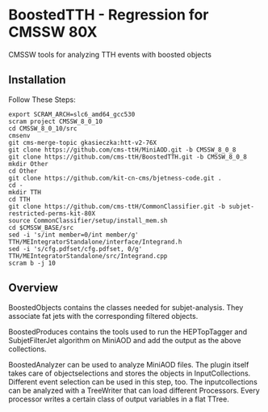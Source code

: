 BoostedTTH - Regression for CMSSW 80X
=======

CMSSW tools for analyzing TTH events with boosted objects

## Installation
Follow These Steps:

    export SCRAM_ARCH=slc6_amd64_gcc530
    scram project CMSSW_8_0_10
    cd CMSSW_8_0_10/src
    cmsenv   
    git cms-merge-topic gkasieczka:htt-v2-76X
    git clone https://github.com/cms-ttH/MiniAOD.git -b CMSSW_8_0_8
    git clone https://github.com/cms-ttH/BoostedTTH.git -b CMSSW_8_0_8
    mkdir Other
    cd Other
    git clone https://github.com/kit-cn-cms/bjetness-code.git .
    cd -
    mkdir TTH
    cd TTH
    git clone https://github.com/cms-ttH/CommonClassifier.git -b subjet-restricted-perms-kit-80X
    source CommonClassifier/setup/install_mem.sh
    cd $CMSSW_BASE/src
    sed -i 's/int member=0/int member/g' TTH/MEIntegratorStandalone/interface/Integrand.h
    sed -i 's/cfg.pdfset/cfg.pdfset, 0/g' TTH/MEIntegratorStandalone/src/Integrand.cpp
    scram b -j 10
    
## Overview
BoostedObjects contains the classes needed for subjet-analysis. They associate fat jets with the corresponding filtered objects.

BoostedProduces contains the tools used to run the HEPTopTagger and SubjetFilterJet algorithm on MiniAOD and add the output as the above collections.

BoostedAnalyzer can be used to analyze MiniAOD files. The plugin itself takes care of objectselections and stores the objects in InputCollections. Different event selection can be used in this step, too. The inputcollections can be analyzed with a TreeWriter that can load different Processors. Every processor writes a certain class of output variables in a flat TTree.
